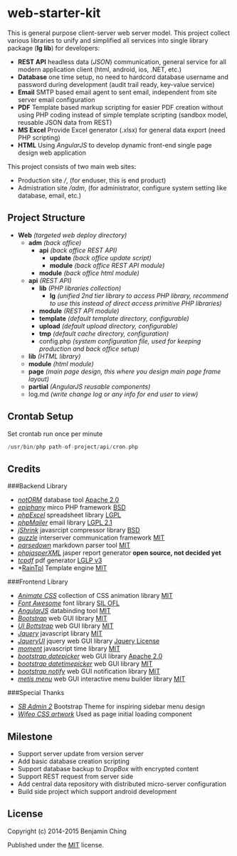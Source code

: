 web-starter-kit
===============

This is general purpose client-server web server model. 
This project collect various libraries to unify and simplified all services into single library package (**Ig lib**) for developers:
* **REST API**	headless data (_JSON_) communication, general service for all modern application client (html, android, ios, .NET, etc.)
* **Database**	one time setup, no need to hardcord database username and password during development (audit trail ready, key-value service)
* **Email**		SMTP based email agent to sent email, independent from site server email configuration
* **PDF**		Template based markup scripting for easier PDF creation without using PHP coding instead of simple template scripting (sandbox model, reusable JSON data from REST)
* **MS Excel**	Provide Excel generator (.xlsx) for general data export (need PHP scripting)
* **HTML**		Using _AngularJS_ to develop dynamic front-end single page design web application

This project consists of two main web sites:
- Production site _/_, (for enduser, this is end product)
- Admistration site _/adm_, (for administrator, configure system setting like database, email, etc.)

Project Structure
-----------------

* **Web** _(targeted web deploy directory)_
	* **adm** _(back office)_
		* **api** _(back office REST API)_
			* **update** _(back office update script)_
			* **module** _(back office REST API module)_
		* **module** _(back office html module)_
	* **api** _(REST API)_
		* **lib** _(PHP libraries collection)_
			* **Ig** _(unified 2nd tier library to access PHP library, recommend to use this instead of direct access primitive PHP libraries)_
		* **module** _(REST API module)_
		* **template** _(default template directory, configurable)_
		* **upload** _(default upload directory, configurable)_
		* **tmp** _(default cache directory, configuration)_
		* config.php _(system configuration file, used for keeping production and back office setup)_
	* **lib** _(HTML library)_
	* **module** _(html module)_
	* **page** _(main page design, this where you design main page frame layout)_
	* **partial** _(AngularJS reusable components)_
	* log.md _(write change log or any info for end user to view)_
	
Crontab Setup
-------------

Set crontab run once per minute

```scala
/usr/bin/php path-of-project/api/cron.php
```

Credits
-------

###Backend Library
- *[notORM](https://github.com/vrana/notorm)* database tool [Apache 2.0](https://www.apache.org/licenses/LICENSE-2.0.html)
- *[epiphany](https://github.com/jmathai/epiphany)* mirco PHP framework [BSD](http://opensource.org/licenses/BSD-3-Clause)
- *[phpExcel](https://github.com/PHPOffice/PHPExcel)* spreadsheet library [LGPL](https://github.com/PHPOffice/PHPExcel/blob/master/license.md)
- *[phpMailer](https://github.com/PHPMailer/PHPMailer)* email library [LGPL 2.1](http://www.gnu.org/licenses/lgpl-2.1.html)
- *[jShrink](https://github.com/tedious/JShrink)* javasrcipt compressor library [BSD](http://opensource.org/licenses/BSD-3-Clause)
- *[guzzle](https://github.com/guzzle/guzzle)* interserver communication framework [MIT](http://opensource.org/licenses/MIT)
- *[parsedown](https://github.com/erusev/parsedown)* markdown parser tool [MIT](http://opensource.org/licenses/MIT)
- *[phpjasperXML](https://github.com/SIMITGROUP/phpjasperxml)* jasper report generator __open source, not decided yet__
- *[tcpdf](http://www.tcpdf.org/)* pdf generator [LGLP v3](https://www.gnu.org/licenses/lgpl.html)
- *[RainTpl](http://www.raintpl.com) Template engine [MIT](http://opensource.org/licenses/MIT)

###Frontend Library
- *[Animate CSS](http://daneden.github.io/animate.css/)* collection of CSS animation library [MIT](http://opensource.org/licenses/MIT)
- *[Font Awesome](http://fontawesome.io)* font library [SIL OFL](http://fontawesome.io/license/)
- *[AngularJS](https://angularjs.org)* databinding tool [MIT](http://opensource.org/licenses/MIT)
- *[Bootstrap](http://getbootstrap.com)* web GUI library [MIT](http://opensource.org/licenses/MIT)
- *[UI Bottstrap](https://angular-ui.github.io/bootstrap/)* web GUI library [MIT](http://opensource.org/licenses/MIT)
- *[Jquery](https://jquery.org)* javascript library [MIT](http://opensource.org/licenses/MIT)
- *[JqueryUI](https://jqueryui.com)* jquery web GUI library [Jquery License](https://jquery.org/license/)
- *[moment](http://momentjs.com)* javascript time library [MIT](http://opensource.org/licenses/MIT)
- *[bootstrap datepicker](https://bootstrap-datepicker.readthedocs.org/en/latest/)* web GUI library [Apache 2.0](https://www.apache.org/licenses/LICENSE-2.0.html)
- *[bootstrap datetimepicker](http://eonasdan.github.io/bootstrap-datetimepicker/)* web GUI library [MIT](http://opensource.org/licenses/MIT)
- *[bootstrap notify](https://github.com/mouse0270/bootstrap-notify)* web GUI notification library [MIT](http://opensource.org/licenses/MIT)
- *[metis menu](https://github.com/onokumus/metisMenu)* web GUI interactive menu builder library [MIT](http://opensource.org/licenses/MIT)

###Special Thanks
- *[SB Admin 2](http://startbootstrap.com/template-overviews/sb-admin-2/)* Bootstrap Theme for inspiring sidebar menu design
- *[Wifeo CSS artwork](http://www.wifeo.com/code/22-pure-css-loader.html)* Used as page initial loading component

Milestone
---------

* Support server update from version server
* Add basic database creation scripting
* Support database backup to _DropBox_ with encrypted content
* Support REST request from server side
* Add central data repository with distributed micro-server configuration
* Build side project which support android development

License
-------

Copyright (c) 2014-2015 Benjamin Ching

Published under the [MIT](http://opensource.org/licenses/MIT) license.